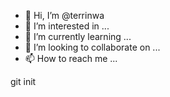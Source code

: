 - 👋 Hi, I’m @terrinwa
- 👀 I’m interested in ...
- 🌱 I’m currently learning ...
- 💞️ I’m looking to collaborate on ...
- 📫 How to reach me ...

<!---
terrinwa/terrinwa is a ✨ special ✨ repository because its `README.md` (this file) appears on your GitHub profile.
You can click the Preview link to take a look at your changes.
--->git init

